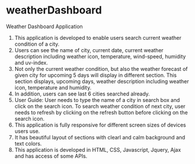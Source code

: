# weatherDashboard
Weather Dashboard Application
1. This application is developed to enable users search current weather condition of a city. 
2. Users can see the name of city, current date, current weather description including weather icon, temperature, wind-speed, humidity and uv-index. 
3. Not only the current weather condition, but also the weather forecast of given city for upcoming 5 days will display in different section. This section displays, upcoming days, weather description including weather icon, temperature and humidity. 
4. In addition, users can see last 6 cities searched already. 
5. User Guide: User needs to type the name of a city in search box and click on the search icon. To search weather condition of next city, user needs to refresh by clicking on the refresh button before clicking on the search icon. 
6. This application is fully responsive for different screen sizes of devices users use. 
7. It has beautiful layout of sections with clearl and calm background and text colors. 
8. This application is developed in HTML, CSS, Javascript, Jquery, Ajax and has access of some APIs. 
